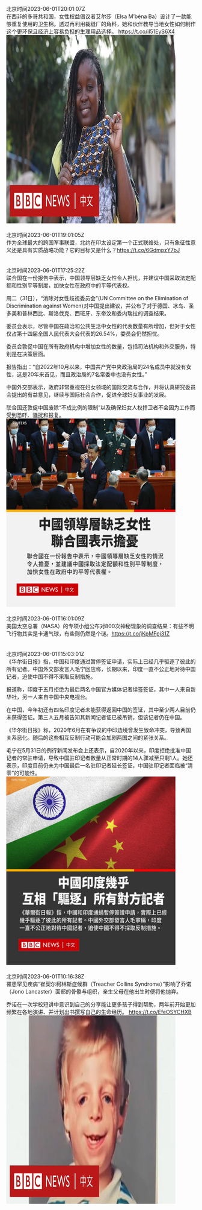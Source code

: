 北京时间2023-06-01T20:01:07Z<br>在西非的多哥共和国，女性权益倡议者艾尔莎（Elsa M’béna Ba）设计了一款能够重复使用的卫生棉。透过再利用裁缝厂的角料，她和伙伴教导当地女性如何制作这个更环保且经济上容易负担的生理用品选择。 https://t.co/il51EyS6X4<br><img src='/temp/video/2023/t-Month-6/y-Day-01/bbcchinese/1664240656330399746_0.jpg' width='450' height='500'><br><br>北京时间2023-06-01T19:01:05Z<br>作为全球最大的跨国军事联盟，北约在印太设定第一个正式联络处，只有象征性意义还是具有实质战略功能？它的目标又是什么？https://t.co/6GdmpzY7bJ<br><br><br>北京时间2023-06-01T17:25:22Z<br>联合国在一份报告中表示，中国领导层缺乏女性令人担忧，并建议中国采取法定配额和性别平等制度，加快女性在政府中的平等代表权。

周二（31日），“消除对女性歧视委员会”(UN Committee on the Elimination of Discrimination against Women)对中国提出建议，并公布了对于德国、冰岛、圣多美和普林西比、斯洛伐克、西班牙、东帝汶和委内瑞拉的调查结果。

委员会表示，尽管中国在政治和公共生活中女性的代表数量有所增加，但对于女性仅占第十四届全国人民代表大会代表的26.54%，委员会仍然担忧。

委员会敦促中国在所有政府机构中增加女性的数量，包括司法机构和外交服务，特别是在决策层面。

报告指出：“自2022年10月以来，中国共产党中央政治局的24名成员中就没有女性，这是20年来首见，而且政治局的7名常委中也没有女性。” 

中国外交部表示，政府非常重视在妇女领域的国际交流与合作，并将认真研究委员会提出的有益意见，继续与国际社会合作，促进全球妇女事业的发展。

联合国还敦促中国废除“不成比例的限制”以及确保妇女人权捍卫者不会因为工作而受到恐吓、骚扰和报复。<br><img src='/temp/image/2023/t-Month-6/1664201460765306883_0.jpg' width='450' height='500'><br><br>北京时间2023-06-01T16:01:09Z<br>美国太空总署（NASA）的专项小组公布对800次神秘现象的调查结果：有些不明飞行物其实是卡通气球，有些则仍然是个谜。https://t.co/jKpMFpj31Z<br><br><br>北京时间2023-06-01T15:03:01Z<br>《华尔街日报》指，中国和印度通过暂停签证申请，实际上已经几乎驱逐了彼此的所有记者。中国外交部发言人毛宁回应称，长期以来，印度一直不公正地对待中国记者，迫使中国不得不采取反制措施。

报道称，印度于五月拒绝为最后两名中国官方媒体记者续签签证，其中一人来自新华社，另一人来自中国中央电视台。

在中国，今年初还有四名印度记者未能获得返回中国的签证，其中至少两人目前仍未获得签证。第三人五月被告知其新闻记者证已被吊销，但该记者仍在中国。

《华尔街日报》称，2020年6月在有争议的中印边境曾发生致命冲突，导致两国关系恶化。随后的这些相互反制行动可能会加剧两国之间的紧张关系。

毛宁在5月31日的例行新闻发布会上还表示，自2020年以来，印度拒绝批准中国记者的常驻申请，导致中国驻印记者数量从正常时期的14人骤减至只剩1人。她还表示，印度目前仍未为中国最后一名驻印记者延长签证，中国驻印记者面临被“清零”的可能性。<br><img src='/temp/image/2023/t-Month-6/1664165638011777024_0.jpg' width='450' height='500'><br><br>北京时间2023-06-01T10:16:38Z<br>罹患罕见疾病“崔契尔柯林斯症候群（Treacher Collins Syndrome）”影响了乔诺（Jono Lancaster）面部的骨骼与组织，亲生父母在他出生时便将他抛弃。

乔诺在一次学校短讲中意识到自己的分享能让更多孩子得到帮助，两年前开始更加频繁在各地演讲、并计划出书撰写自己的生命经历。 https://t.co/EfeOSYCHXB<br><img src='/temp/video/2023/t-Month-6/y-Day-01/bbcchinese/1664093568099598336_0.jpg' width='450' height='500'><br><br>